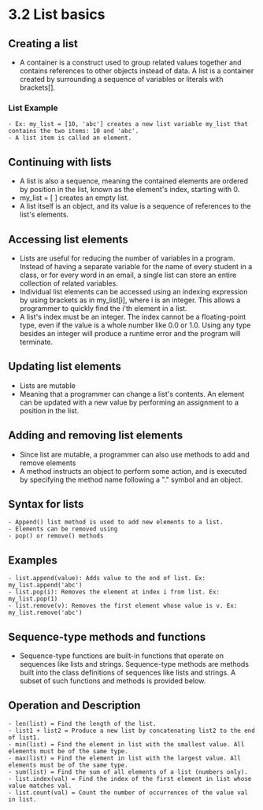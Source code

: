 # 3.2 List basics

## Creating a list

- A container is a construct used to group related values together and contains references to other objects instead of data. A list is a container created by surrounding a sequence of variables or literals with brackets[].

### List Example

    - Ex: my_list = [10, 'abc'] creates a new list variable my_list that contains the two items: 10 and 'abc'. 
    - A list item is called an element.

## Continuing with lists

- A list is also a sequence, meaning the contained elements are ordered by position in the list, known as the element's index, starting with 0.
- my_list = [ ] creates an empty list.
- A list itself is an object, and its value is a sequence of references to the list's elements.

## Accessing list elements

- Lists are useful for reducing the number of variables in a program. Instead of having a separate variable for the name of every student in a class, or for every word in an email, a single list can store an entire collection of related variables.
- Individual list elements can be accessed using an indexing expression by using brackets as in my_list[i], where i is an integer. This allows a programmer to quickly find the i'th element in a list.
- A list's index must be an integer. The index cannot be a floating-point type, even if the value is a whole number like 0.0 or 1.0. Using any type besides an integer will produce a runtime error and the program will terminate.

## Updating list elements

- Lists are mutable
- Meaning that a programmer can change a list's contents. An element can be updated with a new value by performing an assignment to a position in the list.

## Adding and removing list elements

- Since list are mutable, a programmer can also use methods to add and remove elements
- A method instructs an object to perform some action, and is executed by specifying the method name following a "." symbol and an object.

## Syntax for lists

    - Append() list method is used to add new elements to a list.
    - Elements can be removed using
    - pop() or remove() methods

## Examples

    - list.append(value): Adds value to the end of list. Ex: my_list.append('abc')
    - list.pop(i): Removes the element at index i from list. Ex: my_list.pop(1)
    - list.remove(v): Removes the first element whose value is v. Ex: my_list.remove('abc')

## Sequence-type methods and functions

- Sequence-type functions are built-in functions that operate on sequences like lists and strings. Sequence-type methods are methods built into the class definitions of sequences like lists and strings. A subset of such functions and methods is provided below.

## Operation and Description

    - len(list) = Find the length of the list.
    - list1 + list2 = Produce a new list by concatenating list2 to the end of list1.
    - min(list) = Find the element in list with the smallest value. All elements must be of the same type.
    - max(list) = Find the element in list with the largest value. All elements must be of the same type.
    - sum(list) = Find the sum of all elements of a list (numbers only).
    - list.index(val) = Find the index of the first element in list whose value matches val.
    - list.count(val) = Count the number of occurrences of the value val in list.
